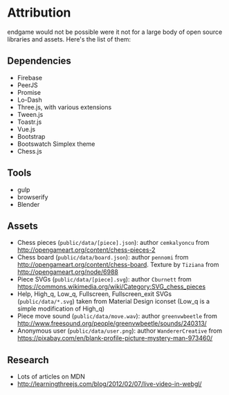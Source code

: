 # Attribution

endgame would not be possible were it not for a large body of open source
libraries and assets. Here's the list of them:

## Dependencies

- Firebase
- PeerJS
- Promise
- Lo-Dash
- Three.js, with various extensions
- Tween.js
- Toastr.js
- Vue.js
- Bootstrap
- Bootswatch Simplex theme
- Chess.js

## Tools

- gulp
- browserify
- Blender

## Assets

- Chess pieces (`public/data/[piece].json`): author `cemkalyoncu` from
  http://opengameart.org/content/chess-pieces-2
- Chess board (`public/data/board.json`): author `pennomi` from
  http://opengameart.org/content/chess-board. Texture by `Tiziana` from
  http://opengameart.org/node/6988
- Piece SVGs (`public/data/[piece].svg`): author `Cburnett` from
  https://commons.wikimedia.org/wiki/Category:SVG_chess_pieces
- Help, High_q, Low_q, Fullscreen, Fullscreen_exit SVGs (`public/data/*.svg`)
  taken from Material Design iconset (Low_q is a simple modification of High_q)
- Piece move sound (`public/data/move.wav`): author `greenvwbeetle` from
  http://www.freesound.org/people/greenvwbeetle/sounds/240313/
- Anonymous user (`public/data/user.png`): author `WandererCreative` from
  https://pixabay.com/en/blank-profile-picture-mystery-man-973460/

## Research

- Lots of articles on MDN
- http://learningthreejs.com/blog/2012/02/07/live-video-in-webgl/
